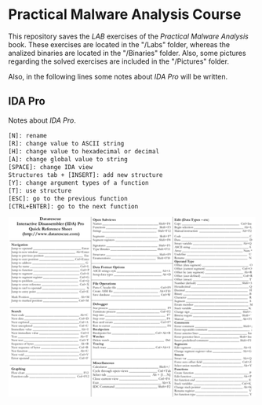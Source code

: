 # Practical Malware Analysis Course

This repository saves the _LAB_ exercises of the _Practical Malware Analysis_ book. These exercises are located in the "/Labs" folder, whereas the analized binaries are located in the "/Binaries" folder. Also, some pictures regarding the solved exercises are included in the "/Pictures" folder.

Also, in the following lines some notes about _IDA Pro_ will be written.


## IDA Pro

Notes about _IDA Pro_.

```
[N]: rename
[R]: change value to ASCII string
[H]: change value to hexadecimal or decimal
[A]: change global value to string
[SPACE]: change IDA view
Structures tab + [INSERT]: add new structure
[Y]: change argument types of a function
[T]: use structure
[ESC]: go to the previous function
[CTRL+ENTER]: go to the next function
```

![_IDA Pro_ shortcuts](Pictures/Others/IDA_Pro_shortcuts.png)
